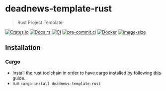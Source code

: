 # deadnews-template-rust

> Rust Project Template

[![Crates.io](https://img.shields.io/crates/v/deadnews-template-rust.svg)](https://crates.io/crates/deadnews-template-rust)
[![Docs.rs](https://docs.rs/deadnews-template-rust/badge.svg)](https://docs.rs/deadnews-template-rust)
[![CI](https://github.com/DeadNews/deadnews-template-rust/workflows/CI/badge.svg)](https://github.com/DeadNews/deadnews-template-rust/actions)
[![pre-commit.ci](https://results.pre-commit.ci/badge/github/DeadNews/deadnews-template-rust/main.svg)](https://results.pre-commit.ci/latest/github/DeadNews/deadnews-template-rust/main)
[![Docker](https://github.com/DeadNews/deadnews-template-rust/actions/workflows/docker-publish.yml/badge.svg)](https://github.com/DeadNews/deadnews-template-rust/actions/workflows/docker-publish.yml)
[![image-size](https://ghcr-badge.egpl.dev/DeadNews/deadnews-template-rust/size)](https://github.com/DeadNews/deadnews-template-rust/pkgs/container/deadnews-template-rust)

## Installation

### Cargo

- Install the rust toolchain in order to have cargo installed by following
  [this](https://www.rust-lang.org/tools/install) guide.
- run `cargo install deadnews-template-rust`
